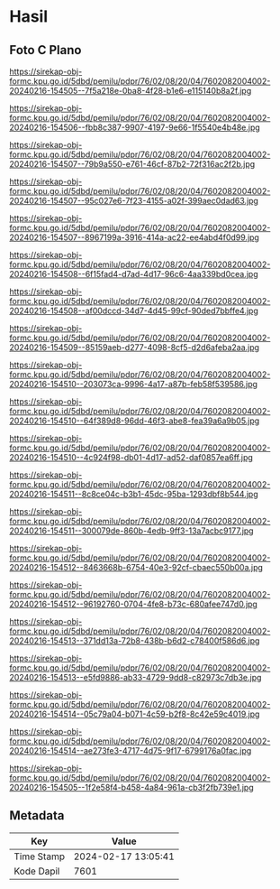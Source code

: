 # Hasil

## Foto C Plano

https://sirekap-obj-formc.kpu.go.id/5dbd/pemilu/pdpr/76/02/08/20/04/7602082004002-20240216-154505--7f5a218e-0ba8-4f28-b1e6-e115140b8a2f.jpg

https://sirekap-obj-formc.kpu.go.id/5dbd/pemilu/pdpr/76/02/08/20/04/7602082004002-20240216-154506--fbb8c387-9907-4197-9e66-1f5540e4b48e.jpg

https://sirekap-obj-formc.kpu.go.id/5dbd/pemilu/pdpr/76/02/08/20/04/7602082004002-20240216-154507--79b9a550-e761-46cf-87b2-72f316ac2f2b.jpg

https://sirekap-obj-formc.kpu.go.id/5dbd/pemilu/pdpr/76/02/08/20/04/7602082004002-20240216-154507--95c027e6-7f23-4155-a02f-399aec0dad63.jpg

https://sirekap-obj-formc.kpu.go.id/5dbd/pemilu/pdpr/76/02/08/20/04/7602082004002-20240216-154507--8967199a-3916-414a-ac22-ee4abd4f0d99.jpg

https://sirekap-obj-formc.kpu.go.id/5dbd/pemilu/pdpr/76/02/08/20/04/7602082004002-20240216-154508--6f15fad4-d7ad-4d17-96c6-4aa339bd0cea.jpg

https://sirekap-obj-formc.kpu.go.id/5dbd/pemilu/pdpr/76/02/08/20/04/7602082004002-20240216-154508--af00dccd-34d7-4d45-99cf-90ded7bbffe4.jpg

https://sirekap-obj-formc.kpu.go.id/5dbd/pemilu/pdpr/76/02/08/20/04/7602082004002-20240216-154509--85159aeb-d277-4098-8cf5-d2d6afeba2aa.jpg

https://sirekap-obj-formc.kpu.go.id/5dbd/pemilu/pdpr/76/02/08/20/04/7602082004002-20240216-154510--203073ca-9996-4a17-a87b-feb58f539586.jpg

https://sirekap-obj-formc.kpu.go.id/5dbd/pemilu/pdpr/76/02/08/20/04/7602082004002-20240216-154510--64f389d8-96dd-46f3-abe8-fea39a6a9b05.jpg

https://sirekap-obj-formc.kpu.go.id/5dbd/pemilu/pdpr/76/02/08/20/04/7602082004002-20240216-154510--4c924f98-db01-4d17-ad52-daf0857ea6ff.jpg

https://sirekap-obj-formc.kpu.go.id/5dbd/pemilu/pdpr/76/02/08/20/04/7602082004002-20240216-154511--8c8ce04c-b3b1-45dc-95ba-1293dbf8b544.jpg

https://sirekap-obj-formc.kpu.go.id/5dbd/pemilu/pdpr/76/02/08/20/04/7602082004002-20240216-154511--300079de-860b-4edb-9ff3-13a7acbc9177.jpg

https://sirekap-obj-formc.kpu.go.id/5dbd/pemilu/pdpr/76/02/08/20/04/7602082004002-20240216-154512--8463668b-6754-40e3-92cf-cbaec550b00a.jpg

https://sirekap-obj-formc.kpu.go.id/5dbd/pemilu/pdpr/76/02/08/20/04/7602082004002-20240216-154512--96192760-0704-4fe8-b73c-680afee747d0.jpg

https://sirekap-obj-formc.kpu.go.id/5dbd/pemilu/pdpr/76/02/08/20/04/7602082004002-20240216-154513--371dd13a-72b8-438b-b6d2-c78400f586d6.jpg

https://sirekap-obj-formc.kpu.go.id/5dbd/pemilu/pdpr/76/02/08/20/04/7602082004002-20240216-154513--e5fd9886-ab33-4729-9dd8-c82973c7db3e.jpg

https://sirekap-obj-formc.kpu.go.id/5dbd/pemilu/pdpr/76/02/08/20/04/7602082004002-20240216-154514--05c79a04-b071-4c59-b2f8-8c42e59c4019.jpg

https://sirekap-obj-formc.kpu.go.id/5dbd/pemilu/pdpr/76/02/08/20/04/7602082004002-20240216-154514--ae273fe3-4717-4d75-9f17-6799176a0fac.jpg

https://sirekap-obj-formc.kpu.go.id/5dbd/pemilu/pdpr/76/02/08/20/04/7602082004002-20240216-154505--1f2e58f4-b458-4a84-961a-cb3f2fb739e1.jpg


## Metadata

| Key        | Value               |
| ---------- | ------------------- |
| Time Stamp | 2024-02-17 13:05:41 |
| Kode Dapil | 7601                |



